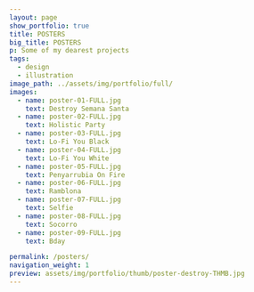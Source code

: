 ```yaml
---
layout: page
show_portfolio: true
title: POSTERS
big_title: POSTERS
p: Some of my dearest projects
tags:
  - design
  - illustration
image_path: ../assets/img/portfolio/full/
images:
  - name: poster-01-FULL.jpg
    text: Destroy Semana Santa
  - name: poster-02-FULL.jpg
    text: Holistic Party
  - name: poster-03-FULL.jpg
    text: Lo-Fi You Black
  - name: poster-04-FULL.jpg
    text: Lo-Fi You White
  - name: poster-05-FULL.jpg
    text: Penyarrubia On Fire
  - name: poster-06-FULL.jpg
    text: Ramblona
  - name: poster-07-FULL.jpg
    text: Selfie
  - name: poster-08-FULL.jpg
    text: Socorro
  - name: poster-09-FULL.jpg
    text: Bday

permalink: /posters/
navigation_weight: 1
preview: assets/img/portfolio/thumb/poster-destroy-THMB.jpg
---
```

